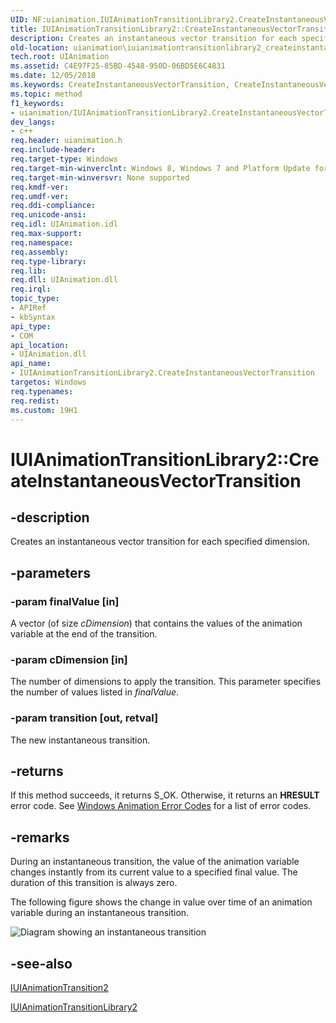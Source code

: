 ```yaml
---
UID: NF:uianimation.IUIAnimationTransitionLibrary2.CreateInstantaneousVectorTransition
title: IUIAnimationTransitionLibrary2::CreateInstantaneousVectorTransition (uianimation.h)
description: Creates an instantaneous vector transition for each specified dimension.
old-location: uianimation\iuianimationtransitionlibrary2_createinstantaneousvectortransition.htm
tech.root: UIAnimation
ms.assetid: C4E97F25-85BD-4548-950D-06BD5E6C4831
ms.date: 12/05/2018
ms.keywords: CreateInstantaneousVectorTransition, CreateInstantaneousVectorTransition method [Windows Animation], CreateInstantaneousVectorTransition method [Windows Animation],IUIAnimationTransitionLibrary2 interface, IUIAnimationTransitionLibrary2 interface [Windows Animation],CreateInstantaneousVectorTransition method, IUIAnimationTransitionLibrary2.CreateInstantaneousVectorTransition, IUIAnimationTransitionLibrary2::CreateInstantaneousVectorTransition, uianimation.iuianimationtransitionlibrary2_createinstantaneousvectortransition, uianimation/IUIAnimationTransitionLibrary2::CreateInstantaneousVectorTransition
ms.topic: method
f1_keywords:
- uianimation/IUIAnimationTransitionLibrary2.CreateInstantaneousVectorTransition
dev_langs:
- c++
req.header: uianimation.h
req.include-header: 
req.target-type: Windows
req.target-min-winverclnt: Windows 8, Windows 7 and Platform Update for Windows 7 [desktop apps \| UWP apps]
req.target-min-winversvr: None supported
req.kmdf-ver: 
req.umdf-ver: 
req.ddi-compliance: 
req.unicode-ansi: 
req.idl: UIAnimation.idl
req.max-support: 
req.namespace: 
req.assembly: 
req.type-library: 
req.lib: 
req.dll: UIAnimation.dll
req.irql: 
topic_type:
- APIRef
- kbSyntax
api_type:
- COM
api_location:
- UIAnimation.dll
api_name:
- IUIAnimationTransitionLibrary2.CreateInstantaneousVectorTransition
targetos: Windows
req.typenames: 
req.redist: 
ms.custom: 19H1
---
```


# IUIAnimationTransitionLibrary2::CreateInstantaneousVectorTransition


## -description


Creates an instantaneous vector transition for each specified dimension.


## -parameters




### -param finalValue [in]

A vector (of size <i>cDimension</i>) that contains  the values of the animation variable at the end of the transition.


### -param cDimension [in]

The number of dimensions to apply the transition. This parameter specifies the number of values listed in <i>finalValue</i>.


### -param transition [out, retval]

The new instantaneous transition.


## -returns



If this method succeeds, it returns S_OK. Otherwise, it returns an  <b>HRESULT</b> error code. See <a href="https://docs.microsoft.com/windows/desktop/UIAnimation/uianimation-error-codes">Windows Animation Error Codes</a> for a list of error codes.




## -remarks



During an instantaneous transition,
      the value of the animation variable changes instantly from its current value to a specified final value. The duration of this transition is always zero.

The following figure shows the change in value over time of an animation variable during an instantaneous transition.

<img alt="Diagram showing an instantaneous transition" src="Images/InstantaneousTransition.png"/>




## -see-also




<a href="https://docs.microsoft.com/windows/desktop/api/uianimation/nn-uianimation-iuianimationtransition2">IUIAnimationTransition2</a>



<a href="https://docs.microsoft.com/windows/desktop/api/uianimation/nn-uianimation-iuianimationtransitionlibrary2">IUIAnimationTransitionLibrary2</a>
 

 

